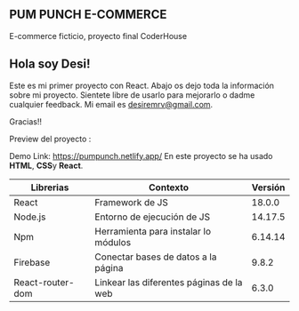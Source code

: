 ## **PUM PUNCH E-COMMERCE**
E-commerce ficticio, proyecto final CoderHouse

## Hola soy Desi!
Este es mi primer proyecto con React. Abajo os dejo toda la información sobre mi proyecto. Sientete libre de usarlo para mejorarlo o dadme cualquier feedback. 
Mi email es desiremrv@gmail.com. 

Gracias!! 



Preview del proyecto : 

Demo Link: https://pumpunch.netlify.app/
En este proyecto se ha usado **HTML**, **CSS**y **React**.



|Librerias|   Contexto    |   Versión    |
| ------ | ------ |------ |
| React | Framework de JS | 18.0.0|
|Node.js | Entorno de ejecución de JS  |14.17.5|
|Npm| Herramienta para instalar lo módulos |6.14.14|
|Firebase | Conectar bases de datos a la página | 9.8.2 |
|React-router-dom|  Linkear las diferentes páginas de la web   |6.3.0 |




